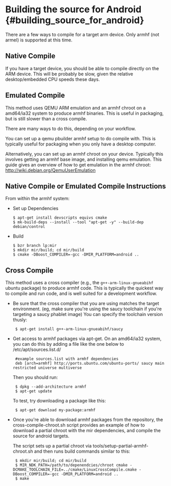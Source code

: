 Building the source for Android {#building_source_for_android}
===============================

There are a few ways to compile for a target arm device. Only armhf (not armel)
is supported at this time.

Native Compile
--------------

If you have a target device, you should be able to compile directly on the ARM
device. This will be probably be slow, given the relative desktop/embedded CPU
speeds these days.

Emulated Compile
----------------

This method uses QEMU ARM emulation and an armhf chroot on a amd64/ia32 system
to produce armhf binaries. This is useful in packaging, but is still slower
than a cross compile.

There are many ways to do this, depending on your workflow.

You can set up a qemu pbuilder armhf setup to do compile with. This is typically
useful for packaging when you only have a desktop computer.

Alternatively, you can set up an armhf chroot on your device. Typically this
involves getting an armhf base image, and installing qemu emulation. This guide
gives an overview of how to get emulation in the armhf chroot:
http://wiki.debian.org/QemuUserEmulation

Native Compile or Emulated Compile Instructions
-----------------------------------------------

From within the armhf system:

-  Set up Dependencies

       $ apt-get install devscripts equivs cmake
       $ mk-build-deps --install --tool "apt-get -y" --build-dep debian/control

-  Build

       $ bzr branch lp:mir
       $ mkdir mir/build; cd mir/build
       $ cmake -DBoost_COMPILER=-gcc -DMIR_PLATFORM=android ..

Cross Compile
-------------

This method uses a cross compiler (e.g., the `g++-arm-linux-gnueabihf`
ubuntu package) to produce armhf code. This is typically the quickest way to
compile and run code, and is well suited for a development workflow.

-  Be sure that the cross compiler that you are using matches the target
   environment. (eg, make sure you're using the saucy toolchain if you're
   targeting a saucy phablet image) You can specify the toolchain version
   thusly:

        $ apt-get install g++-arm-linux-gnueabihf/saucy

-  Get access to armhf packages via apt-get. On an amd64/ia32 system, you can
   do this by adding a file like the one below to /etc/apt/sources.list.d/

        #example sources.list with armhf dependencies
        deb [arch=armhf] http://ports.ubuntu.com/ubuntu-ports/ saucy main restricted universe multiverse
    
    Then you should run:

        $ dpkg --add-architecture armhf
        $ apt-get update

    To test, try downloading a package like this:

        $ apt-get download my-package:armhf

-  Once you're able to download armhf packages from the repository, the 
   cross-compile-chroot.sh script provides an example of how to download
   a partial chroot with the mir dependencies, and compile the source for
   android targets.

   The script sets up a partial chroot via tools/setup-partial-armhf-chroot.sh
   and then runs build commands similar to this:

        $ mkdir mir/build; cd mir/build
        $ MIR_NDK_PATH=/path/to/depenendcies/chroot cmake -DCMAKE_TOOLCHAIN_FILE=../cmake/LinuxCrossCompile.cmake -DBoost_COMPILER=-gcc -DMIR_PLATFORM=android ..
        $ make
